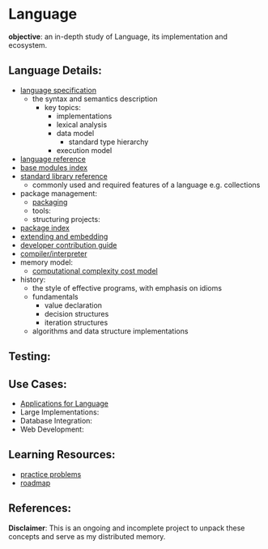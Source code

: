 # Language

**objective**: an in-depth study of Language, its implementation and ecosystem.

## Language Details: 
  - [language specification]()
	- the syntax and semantics description
		- key topics:
			- implementations
			- lexical analysis
			- data model
				- standard type hierarchy
			- execution model
  - [language reference]()
  - [base modules index]()
  - [standard library reference]()
  	- commonly used and required features of a language
		e.g. collections
  - package management:
    - [packaging]()
    - tools:
    - structuring projects:
  - [package index]()
  - [extending and embedding]()
  - [developer contribution guide]()
  - [compiler/interpreter]()
  - memory model:
    - [computational complexity cost model]()
  - history:
	- the style of effective programs, with emphasis on idioms
	- fundamentals
		- value declaration
		- decision structures
		- iteration structures
	- algorithms and data structure implementations

## Testing:

## Use Cases:
  - [Applications for Language]()
  - Large Implementations:
  - Database Integration:
  - Web Development:

## Learning Resources:
  - [practice problems]()
  - [roadmap]()

## References:

**Disclaimer**: This is an ongoing and incomplete project to unpack these concepts and serve as my distributed memory.
